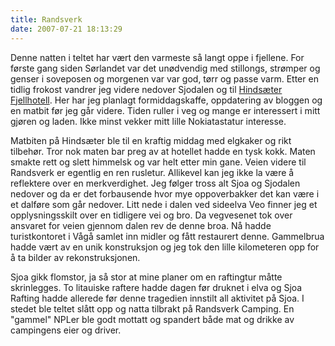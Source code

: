 ```yaml
---
title: Randsverk
date: 2007-07-21 18:13:29
---
```


Denne natten i teltet har vært den varmeste så langt oppe i fjellene. For første gang siden Sørlandet var det unødvendig med stillongs, strømper og genser i soveposen og morgenen var var god, tørr og passe varm. Etter en tidlig frokost vandrer jeg videre nedover Sjodalen og til <a href="http://www.hindseter.no/">Hindsæter Fjellhotell</a>. Her har jeg planlagt formiddagskaffe, oppdatering av bloggen og en matbit før jeg går videre. Tiden ruller i veg og mange er interessert i mitt gjøren og laden. Ikke minst vekker mitt lille Nokiatastatur interesse.

Matbiten på Hindsæter ble til en kraftig middag med elgkaker og rikt tilbehør. Tror nok maten bar preg av at hotellet hadde en tysk kokk. Maten smakte rett og slett himmelsk og var helt etter min gane. Veien videre til Randsverk er egentlig en ren rusletur. Allikevel kan jeg ikke la være å reflektere over en merkverdighet. Jeg følger tross alt Sjoa og Sjodalen nedover og da er det forbausende hvor mye oppoverbakker det kan være i et dalføre som går nedover. Litt nede i dalen ved sideelva Veo finner jeg et opplysningsskilt over en tidligere vei og bro. Da vegvesenet tok over ansvaret for veien gjennom dalen rev de denne broa. Nå hadde turistkontoret i Vågå samlet inn midler og fått restaurert denne. Gammelbrua hadde vært av en unik konstruksjon og jeg tok den lille kilometeren opp for å ta bilder av rekonstruksjonen.

Sjoa gikk flomstor, ja så stor at mine planer om en raftingtur måtte skrinlegges. To litauiske raftere hadde dagen før druknet i elva og Sjoa Rafting hadde allerede før denne tragedien innstilt all aktivitet på Sjoa. I stedet ble teltet slått opp og natta tilbrakt på Randsverk Camping. En "gammel" NPLer ble godt mottatt og spandert både mat og drikke av campingens eier og driver.
